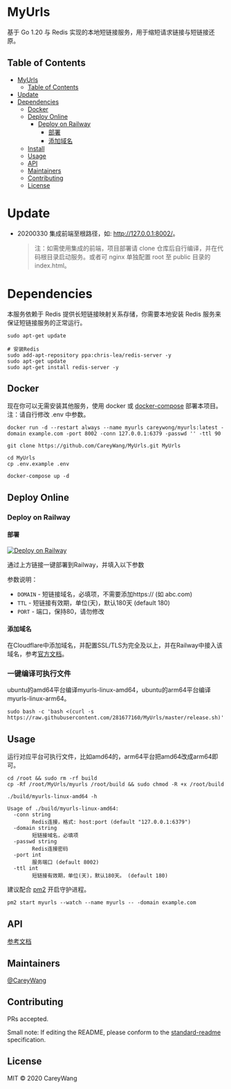 # MyUrls

基于 Go 1.20 与 Redis 实现的本地短链接服务，用于缩短请求链接与短链接还原。

## Table of Contents

- [MyUrls](#myurls)
  - [Table of Contents](#table-of-contents)
- [Update](#update)
- [Dependencies](#dependencies)
  - [Docker](#docker)
  - [Deploy Online](#deploy-online)
    - [Deploy on Railway](#deploy-on-railway)
      - [部署](#部署)
      - [添加域名](#添加域名)
  - [Install](#install)
  - [Usage](#usage)
  - [API](#api)
  - [Maintainers](#maintainers)
  - [Contributing](#contributing)
  - [License](#license)

# Update

- 20200330
  集成前端至根路径，如: <http://127.0.0.1:8002/>。

  > 注：如需使用集成的前端，项目部署请 clone 仓库后自行编译，并在代码根目录启动服务。或者可 nginx 单独配置 root 至 public 目录的 index.html。


# Dependencies

本服务依赖于 Redis 提供长短链接映射关系存储，你需要本地安装 Redis 服务来保证短链接服务的正常运行。

```shell script
sudo apt-get update

# 安装Redis
sudo add-apt-repository ppa:chris-lea/redis-server -y 
sudo apt-get update 
sudo apt-get install redis-server -y 
```

## Docker 

现在你可以无需安装其他服务，使用 docker 或 [docker-compose](https://docs.docker.com/compose/install/) 部署本项目。注：请自行修改 .env 中参数。

```
docker run -d --restart always --name myurls careywong/myurls:latest -domain example.com -port 8002 -conn 127.0.0.1:6379 -passwd '' -ttl 90
```

```shell script
git clone https://github.com/CareyWang/MyUrls.git MyUrls

cd MyUrls
cp .env.example .env

docker-compose up -d
```
## Deploy Online 

### Deploy on Railway

#### 部署

[![Deploy on Railway](https://railway.app/button.svg)](https://railway.app/new/template?template=https%3A%2F%2Fgithub.com%2Fpzcn%2FMyurls-Railway&plugins=redis&envs=ENV_DOMAIN%2CENV_TTL%2CPORT&ENV_DOMAINDesc=Your+domain.&ENV_TTLDesc=Short+link+validity+period+%28day%29&PORTDesc=DO+NOT+CHANGE&ENV_TTLDefault=180&PORTDefault=80)

通过上方链接一键部署到Railway，并填入以下参数

参数说明：

- `DOMAIN` - 短链接域名，必填项，不需要添加https:// (如 abc.com)
- `TTL` - 短链接有效期，单位(天)，默认180天 (default 180)
- `PORT` - 端口，保持80，请勿修改

#### 添加域名

在Cloudflare中添加域名，并配置SSL/TLS为完全及以上，并在Railway中接入该域名，参考[官方文档](https://docs.railway.app/deploy/exposing-your-app#lets-encrypt-ssl-certificates)。

### 一键编译可执行文件

ubuntu的amd64平台编译myurls-linux-amd64，ubuntu的arm64平台编译myurls-linux-arm64。

```shell script
sudo bash -c 'bash <(curl -s https://raw.githubusercontent.com/281677160/MyUrls/master/release.sh)'
```

## Usage

运行对应平台可执行文件，比如amd64的，arm64平台把amd64改成arm64即可。

```shell script
cd /root && sudo rm -rf build
cp -Rf /root/MyUrls/myurls /root/build && sudo chmod -R +x /root/build

./build/myurls-linux-amd64 -h 

Usage of ./build/myurls-linux-amd64:
  -conn string
        Redis连接，格式: host:port (default "127.0.0.1:6379")
  -domain string
        短链接域名，必填项
  -passwd string
        Redis连接密码
  -port int
        服务端口 (default 8002)
  -ttl int
        短链接有效期，单位(天)，默认180天。 (default 180)
```

建议配合 [pm2](https://pm2.keymetrics.io/) 开启守护进程。

```shell script
pm2 start myurls --watch --name myurls -- -domain example.com
```

## API

[参考文档](https://myurls.mydoc.li)


## Maintainers

[@CareyWang](https://github.com/CareyWang)

## Contributing

PRs accepted.

Small note: If editing the README, please conform to the [standard-readme](https://github.com/RichardLitt/standard-readme) specification.

## License

MIT © 2020 CareyWang
